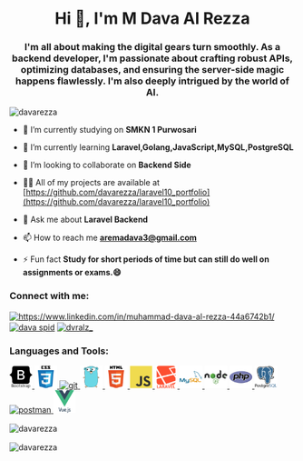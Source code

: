 <h1 align="center">Hi 👋, I'm M Dava Al Rezza</h1>
<h3 align="center">I'm all about making the digital gears turn smoothly. As a backend developer, I'm passionate about crafting robust APIs, optimizing databases, and ensuring the server-side magic happens flawlessly. I'm also deeply intrigued by the world of AI.</h3>

<p align="left"> <img src="https://komarev.com/ghpvc/?username=davarezza&label=Profile%20views&color=0e75b6&style=flat" alt="davarezza" /> </p>

- 🔭 I’m currently studying on **SMKN 1 Purwosari**

- 🌱 I’m currently learning **Laravel,Golang,JavaScript,MySQL,PostgreSQL**

- 👯 I’m looking to collaborate on **Backend Side**

- 👨‍💻 All of my projects are available at [https://github.com/davarezza/laravel10_portfolio](https://github.com/davarezza/laravel10_portfolio)

- 💬 Ask me about **Laravel Backend**

- 📫 How to reach me **aremadava3@gmail.com**

- ⚡ Fun fact **Study for short periods of time but can still do well on assignments or exams.😄**

<h3 align="left">Connect with me:</h3>
<p align="left">
<a href="https://linkedin.com/in/https://www.linkedin.com/in/muhammad-dava-al-rezza-44a6742b1/" target="blank"><img align="center" src="https://raw.githubusercontent.com/rahuldkjain/github-profile-readme-generator/master/src/images/icons/Social/linked-in-alt.svg" alt="https://www.linkedin.com/in/muhammad-dava-al-rezza-44a6742b1/" height="30" width="40" /></a>
<a href="https://fb.com/dava spid" target="blank"><img align="center" src="https://raw.githubusercontent.com/rahuldkjain/github-profile-readme-generator/master/src/images/icons/Social/facebook.svg" alt="dava spid" height="30" width="40" /></a>
<a href="https://instagram.com/dvralz_" target="blank"><img align="center" src="https://raw.githubusercontent.com/rahuldkjain/github-profile-readme-generator/master/src/images/icons/Social/instagram.svg" alt="dvralz_" height="30" width="40" /></a>
</p>

<h3 align="left">Languages and Tools:</h3>
<p align="left"> <a href="https://getbootstrap.com" target="_blank" rel="noreferrer"> <img src="https://raw.githubusercontent.com/devicons/devicon/master/icons/bootstrap/bootstrap-plain-wordmark.svg" alt="bootstrap" width="40" height="40"/> </a> <a href="https://www.w3schools.com/css/" target="_blank" rel="noreferrer"> <img src="https://raw.githubusercontent.com/devicons/devicon/master/icons/css3/css3-original-wordmark.svg" alt="css3" width="40" height="40"/> </a> <a href="https://git-scm.com/" target="_blank" rel="noreferrer"> <img src="https://www.vectorlogo.zone/logos/git-scm/git-scm-icon.svg" alt="git" width="40" height="40"/> </a> <a href="https://golang.org" target="_blank" rel="noreferrer"> <img src="https://raw.githubusercontent.com/devicons/devicon/master/icons/go/go-original.svg" alt="go" width="40" height="40"/> </a> <a href="https://www.w3.org/html/" target="_blank" rel="noreferrer"> <img src="https://raw.githubusercontent.com/devicons/devicon/master/icons/html5/html5-original-wordmark.svg" alt="html5" width="40" height="40"/> </a> <a href="https://developer.mozilla.org/en-US/docs/Web/JavaScript" target="_blank" rel="noreferrer"> <img src="https://raw.githubusercontent.com/devicons/devicon/master/icons/javascript/javascript-original.svg" alt="javascript" width="40" height="40"/> </a> <a href="https://laravel.com/" target="_blank" rel="noreferrer"> <img src="https://raw.githubusercontent.com/devicons/devicon/master/icons/laravel/laravel-plain-wordmark.svg" alt="laravel" width="40" height="40"/> </a> <a href="https://www.mysql.com/" target="_blank" rel="noreferrer"> <img src="https://raw.githubusercontent.com/devicons/devicon/master/icons/mysql/mysql-original-wordmark.svg" alt="mysql" width="40" height="40"/> </a> <a href="https://nodejs.org" target="_blank" rel="noreferrer"> <img src="https://raw.githubusercontent.com/devicons/devicon/master/icons/nodejs/nodejs-original-wordmark.svg" alt="nodejs" width="40" height="40"/> </a> <a href="https://www.php.net" target="_blank" rel="noreferrer"> <img src="https://raw.githubusercontent.com/devicons/devicon/master/icons/php/php-original.svg" alt="php" width="40" height="40"/> </a> <a href="https://www.postgresql.org" target="_blank" rel="noreferrer"> <img src="https://raw.githubusercontent.com/devicons/devicon/master/icons/postgresql/postgresql-original-wordmark.svg" alt="postgresql" width="40" height="40"/> </a> <a href="https://postman.com" target="_blank" rel="noreferrer"> <img src="https://www.vectorlogo.zone/logos/getpostman/getpostman-icon.svg" alt="postman" width="40" height="40"/> </a> <a href="https://vuejs.org/" target="_blank" rel="noreferrer"> <img src="https://raw.githubusercontent.com/devicons/devicon/master/icons/vuejs/vuejs-original-wordmark.svg" alt="vuejs" width="40" height="40"/> </a> </p>

<p><img align="center" src="https://github-readme-stats.vercel.app/api/top-langs?username=davarezza&show_icons=true&locale=en&layout=compact" alt="davarezza" /></p>

<p><img align="center" src="https://github-readme-streak-stats.herokuapp.com/?user=davarezza&" alt="davarezza" /></p>

